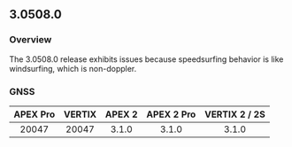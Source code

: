 ## 3.0508.0

### Overview

The 3.0508.0 release exhibits issues because speedsurfing behavior is like windsurfing, which is non-doppler.



### GNSS

| APEX Pro | VERTIX | APEX 2 | APEX 2 Pro | VERTIX 2 / 2S |
| :------: | :----: | :----: | :--------: | :-----------: |
|  20047   | 20047  | 3.1.0  |   3.1.0    |     3.1.0     |

